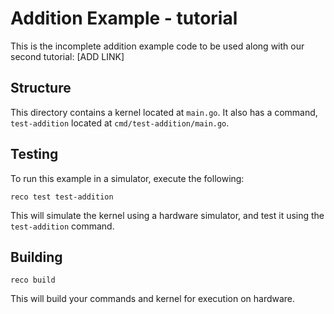 # Addition Example - tutorial
This is the incomplete addition example code to be used along with our second tutorial: [ADD LINK]

## Structure

This directory contains a kernel located at `main.go`. It also has a
command, `test-addition` located at `cmd/test-addition/main.go`.

## Testing

To run this example in a simulator, execute the following:

```
reco test test-addition
```

This will simulate the kernel using a hardware simulator, and test it
using the `test-addition` command.

## Building

```
reco build
```

This will build your commands and kernel for execution on hardware.
